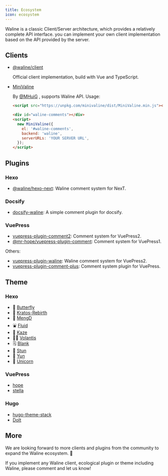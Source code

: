 ```yaml
---
title: Ecosystem
icon: ecosystem
---
```


Waline is a classic Client/Server architecture, which provides a relatively complete API interface. you can implement your own client implementation based on the API provided by the server.

## Clients

- [@waline/client](https://npmjs.com/@waline/client)

  Official client implementation, build with Vue and TypeScript.

- [MiniValine](https://github.com/MiniValine/MiniValine)

  By [@MHuiG](https://github.com/MHuiG) , supports Waline API. Usage:

  ```html
  <script src="https://unpkg.com/minivaline/dist/MiniValine.min.js"></script>

  <div id="waline-comments"></div>
  <script>
    new MiniValine({
      el: '#waline-comments',
      backend: 'waline',
      serverURLs: 'YOUR SERVER URL',
    });
  </script>
  ```

## Plugins

### Hexo

- [@waline/hexo-next](https://npmjs.com/@waline/hexo-next): Waline comment system for NexT.

### Docsify

- [docsify-waline](https://github.com/cxcn/docsify-waline): A simple comment plugin for docsify.

### VuePress

- [vuepress-plugin-comment2](https://vuepress-theme-hope.github.io/v2/comment/): Comment system for VuePress2.
- [@mr-hope/vuepress-plugin-comment](https://vuepress-theme-hope.github.io/v1/comment/): Comment system for VuePress1.

Others:

- [vuepress-plugin-waline](https://github.com/xinlei3166/vuepress-plugin-waline): Waline comment system for VuePress2.
- [vuepress-plugin-comment-plus](https://github.com/SivanLaai/vuepress-plugin-comment-plus): Comment system plugin for VuePress.

## Theme

### Hexo

- 🦋 [Butterfly](https://github.com/jerryc127/hexo-theme-butterfly)
- 🍬 [Kratos-Rebirth](https://github.com/Candinya/Kratos-Rebirth)
- 🍭 [MengD](https://github.com/lete114/hexo-theme-MengD)
- ⛲ [Fluid](https://github.com/fluid-dev/hexo-theme-fluid)
- 🚚 [Kaze](https://github.com/theme-kaze/hexo-theme-kaze)
- ✌🏻 [Volantis](https://github.com/volantis-x/hexo-theme-volantis)
- 🗒 [Blank](https://github.com/dewjohn/hexo-theme-blank)
- 🐴 [Stun](https://github.com/liuyib/hexo-theme-stun)
- 🤖 [Yun](https://github.com/YunYouJun/hexo-theme-yun)
- 🦄 [Unicorn](https://github.com/Uzizkp/hexo-theme-unicorn)

### VuePress

- [hope](https://github.com/vuepress-theme-hope/vuepress-theme-hope)
- [stella](https://github.com/SHUAXINDIARY/vuepress-theme-stella)

### Hugo

- [hugo-theme-stack](https://github.com/CaiJimmy/hugo-theme-stack)
- [DoIt](https://github.com/HEIGE-PCloud/DoIt)

## More

We are looking forward to more clients and plugins from the community to expand the Waline ecosystem. :tada:

If you implement any Waline client, ecological plugin or theme including Waline, please comment and let us know!
